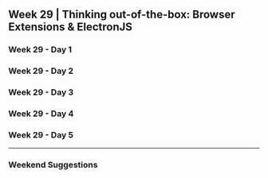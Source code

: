 ## Week 29 | Thinking out-of-the-box: Browser Extensions & ElectronJS

### Week 29 - Day 1

### Week 29 - Day 2

### Week 29 - Day 3

### Week 29 - Day 4

### Week 29 - Day 5

---

### Weekend Suggestions